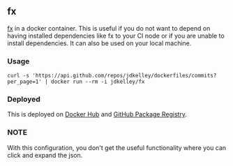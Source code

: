 ## fx

[fx][1] in a docker container. This is useful if you do not want to depend on having installed dependencies like fx to your CI node or if you are unable to install dependencies. It can also be used on your local machine.

### Usage

```
curl -s 'https://api.github.com/repos/jdkelley/dockerfiles/commits?per_page=1' | docker run --rm -i jdkelley/fx
```

### Deployed

This is deployed on [Docker Hub][2] and [GitHub Package Registry][3].


### NOTE

With this configuration, you don't get the useful functionality where you can click and expand the json. 

[//]: # "LINKS"

[1]: https://github.com/antonmedv/fx      "fx Source Code (GitHub)"
[2]: https://hub.docker.com/r/jdkelley/fx "jdkelley/fx"
[3]: https://github.com/jdkelley/dockerfiles/packages/39807 "Deployed on GitHub Package Registry"